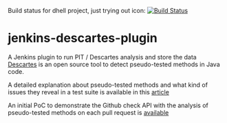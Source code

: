 
Build status for dhell project, just trying out icon:
[![Build Status](http://130.237.59.170:8080/buildStatus/icon?job=test)](http://130.237.59.170:8080/job/test)

# jenkins-descartes-plugin
A Jenkins plugin to run PIT / Descartes analysis and store the data 
[Descartes](https://github.com/STAMP-project/pitest-descartes) is an open source tool to detect pseudo-tested methods in Java code.

A detailed explanation about pseudo-tested methods and what kind of
issues they reveal in a test suite is available in this [article](https://softwarediversity.eu/beaune.pdf)

An initial PoC to demonstrate the Github check API with the analysis of pseudo-tested methods on each pull request is [available](https://github.com/STAMP-project/descartes-github-app)

